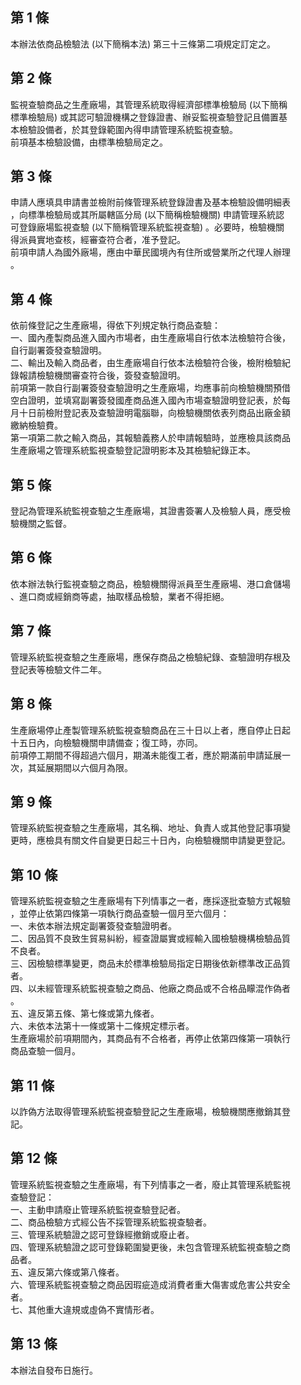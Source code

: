 第 1 條
-------
本辦法依商品檢驗法 (以下簡稱本法) 第三十三條第二項規定訂定之。

第 2 條
-------
監視查驗商品之生產廠場，其管理系統取得經濟部標準檢驗局 (以下簡稱  
標準檢驗局) 或其認可驗證機構之登錄證書、辦妥監視查驗登記且備置基  
本檢驗設備者，於其登錄範圍內得申請管理系統監視查驗。  
前項基本檢驗設備，由標準檢驗局定之。

第 3 條
-------
申請人應填具申請書並檢附前條管理系統登錄證書及基本檢驗設備明細表  
，向標準檢驗局或其所屬轄區分局 (以下簡稱檢驗機關) 申請管理系統認  
可登錄廠場監視查驗 (以下簡稱管理系統監視查驗) 。必要時，檢驗機關  
得派員實地查核，經審查符合者，准予登記。  
前項申請人為國外廠場，應由中華民國境內有住所或營業所之代理人辦理  
。

第 4 條
-------
依前條登記之生產廠場，得依下列規定執行商品查驗：  
一、國內產製商品進入國內市場者，由生產廠場自行依本法檢驗符合後，  
    自行副署簽發查驗證明。  
二、輸出及輸入商品者，由生產廠場自行依本法檢驗符合後，檢附檢驗紀  
    錄報請檢驗機關審查符合後，簽發查驗證明。  
前項第一款自行副署簽發查驗證明之生產廠場，均應事前向檢驗機關預借  
空白證明，並填寫副署簽發國產商品進入國內市場查驗證明登記表，於每  
月十日前檢附登記表及查驗證明電腦聯，向檢驗機關依表列商品出廠金額  
繳納檢驗費。  
第一項第二款之輸入商品，其報驗義務人於申請報驗時，並應檢具該商品  
生產廠場之管理系統監視查驗登記證明影本及其檢驗紀錄正本。

第 5 條
-------
登記為管理系統監視查驗之生產廠場，其證書簽署人及檢驗人員，應受檢  
驗機關之監督。

第 6 條
-------
依本辦法執行監視查驗之商品，檢驗機關得派員至生產廠場、港口倉儲場  
、進口商或經銷商等處，抽取樣品檢驗，業者不得拒絕。

第 7 條
-------
管理系統監視查驗之生產廠場，應保存商品之檢驗紀錄、查驗證明存根及  
登記表等檢驗文件二年。

第 8 條
-------
生產廠場停止產製管理系統監視查驗商品在三十日以上者，應自停止日起  
十五日內，向檢驗機關申請備查；復工時，亦同。  
前項停工期間不得超過六個月，期滿未能復工者，應於期滿前申請延展一  
次，其延展期間以六個月為限。

第 9 條
-------
管理系統監視查驗之生產廠場，其名稱、地址、負責人或其他登記事項變  
更時，應檢具有關文件自變更日起三十日內，向檢驗機關申請變更登記。

第 10 條
--------
管理系統監視查驗之生產廠場有下列情事之一者，應採逐批查驗方式報驗  
，並停止依第四條第一項執行商品查驗一個月至六個月：  
一、未依本辦法規定副署簽發查驗證明者。  
二、因品質不良致生貿易糾紛，經查證屬實或經輸入國檢驗機構檢驗品質  
    不良者。  
三、因檢驗標準變更，商品未於標準檢驗局指定日期後依新標準改正品質  
    者。  
四、以未經管理系統監視查驗之商品、他廠之商品或不合格品矇混作偽者  
    。  
五、違反第五條、第七條或第九條者。  
六、未依本法第十一條或第十二條規定標示者。  
生產廠場於前項期間內，其商品有不合格者，再停止依第四條第一項執行  
商品查驗一個月。

第 11 條
--------
以詐偽方法取得管理系統監視查驗登記之生產廠場，檢驗機關應撤銷其登  
記。

第 12 條
--------
管理系統監視查驗之生產廠場，有下列情事之一者，廢止其管理系統監視  
查驗登記：  
一、主動申請廢止管理系統監視查驗登記者。  
二、商品檢驗方式經公告不採管理系統監視查驗者。  
三、管理系統驗證之認可登錄經撤銷或廢止者。  
四、管理系統驗證之認可登錄範圍變更後，未包含管理系統監視查驗之商  
    品者。  
五、違反第六條或第八條者。  
六、管理系統監視查驗之商品因瑕疵造成消費者重大傷害或危害公共安全  
    者。  
七、其他重大違規或虛偽不實情形者。

第 13 條
--------
本辦法自發布日施行。

